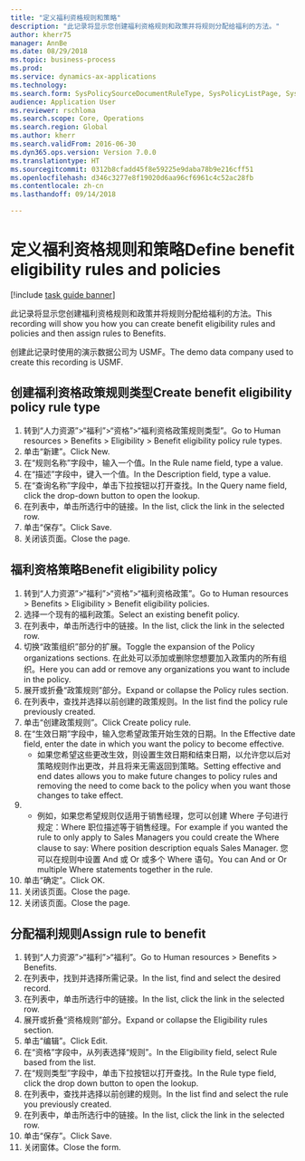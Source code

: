 ```yaml
--- 
title: "定义福利资格规则和策略"
description: "此记录将显示您创建福利资格规则和政策并将规则分配给福利的方法。"
author: kherr75
manager: AnnBe
ms.date: 08/29/2018
ms.topic: business-process
ms.prod: 
ms.service: dynamics-ax-applications
ms.technology: 
ms.search.form: SysPolicySourceDocumentRuleType, SysPolicyListPage, SysPolicy, HcmBenefitEligibilityPolicy, HcmBenefit
audience: Application User
ms.reviewer: rschloma
ms.search.scope: Core, Operations
ms.search.region: Global
ms.author: kherr
ms.search.validFrom: 2016-06-30
ms.dyn365.ops.version: Version 7.0.0
ms.translationtype: HT
ms.sourcegitcommit: 0312b8cfadd45f8e59225e9daba78b9e216cff51
ms.openlocfilehash: d346c3277e8f19020d6aa96cf6961c4c52ac28fb
ms.contentlocale: zh-cn
ms.lasthandoff: 09/14/2018

---
```

# <a name="define-benefit-eligibility-rules-and-policies"></a><span data-ttu-id="7e569-103">定义福利资格规则和策略</span><span class="sxs-lookup"><span data-stu-id="7e569-103">Define benefit eligibility rules and policies</span></span>

[!include [task guide banner](../../includes/task-guide-banner.md)]

<span data-ttu-id="7e569-104">此记录将显示您创建福利资格规则和政策并将规则分配给福利的方法。</span><span class="sxs-lookup"><span data-stu-id="7e569-104">This recording will show you how you can create benefit eligibility rules and policies and then assign rules to Benefits.</span></span>  

<span data-ttu-id="7e569-105">创建此记录时使用的演示数据公司为 USMF。</span><span class="sxs-lookup"><span data-stu-id="7e569-105">The demo data company used to create this recording is USMF.</span></span>


## <a name="create-benefit-eligibility-policy-rule-type"></a><span data-ttu-id="7e569-106">创建福利资格政策规则类型</span><span class="sxs-lookup"><span data-stu-id="7e569-106">Create benefit eligibility policy rule type</span></span>
1. <span data-ttu-id="7e569-107">转到“人力资源”>“福利”>“资格”>“福利资格政策规则类型”。</span><span class="sxs-lookup"><span data-stu-id="7e569-107">Go to Human resources > Benefits > Eligibility > Benefit eligibility policy rule types.</span></span>
2. <span data-ttu-id="7e569-108">单击“新建”。</span><span class="sxs-lookup"><span data-stu-id="7e569-108">Click New.</span></span>
3. <span data-ttu-id="7e569-109">在“规则名称”字段中，输入一个值。</span><span class="sxs-lookup"><span data-stu-id="7e569-109">In the Rule name field, type a value.</span></span>
4. <span data-ttu-id="7e569-110">在“描述”字段中，键入一个值。</span><span class="sxs-lookup"><span data-stu-id="7e569-110">In the Description field, type a value.</span></span>
5. <span data-ttu-id="7e569-111">在“查询名称”字段中，单击下拉按钮以打开查找。</span><span class="sxs-lookup"><span data-stu-id="7e569-111">In the Query name field, click the drop-down button to open the lookup.</span></span>
6. <span data-ttu-id="7e569-112">在列表中，单击所选行中的链接。</span><span class="sxs-lookup"><span data-stu-id="7e569-112">In the list, click the link in the selected row.</span></span>
7. <span data-ttu-id="7e569-113">单击“保存”。</span><span class="sxs-lookup"><span data-stu-id="7e569-113">Click Save.</span></span>
8. <span data-ttu-id="7e569-114">关闭该页面。</span><span class="sxs-lookup"><span data-stu-id="7e569-114">Close the page.</span></span>

## <a name="benefit-eligibility-policy"></a><span data-ttu-id="7e569-115">福利资格策略</span><span class="sxs-lookup"><span data-stu-id="7e569-115">Benefit eligibility policy</span></span>
1. <span data-ttu-id="7e569-116">转到“人力资源”>“福利”>“资格”>“福利资格政策”。</span><span class="sxs-lookup"><span data-stu-id="7e569-116">Go to Human resources > Benefits > Eligibility > Benefit eligibility policies.</span></span>
2. <span data-ttu-id="7e569-117">选择一个现有的福利政策。</span><span class="sxs-lookup"><span data-stu-id="7e569-117">Select an existing benefit policy.</span></span>
3. <span data-ttu-id="7e569-118">在列表中，单击所选行中的链接。</span><span class="sxs-lookup"><span data-stu-id="7e569-118">In the list, click the link in the selected row.</span></span>
4. <span data-ttu-id="7e569-119">切换“政策组织”部分的扩展。</span><span class="sxs-lookup"><span data-stu-id="7e569-119">Toggle the expansion of the Policy organizations sections.</span></span>  <span data-ttu-id="7e569-120">在此处可以添加或删除您想要加入政策内的所有组织。</span><span class="sxs-lookup"><span data-stu-id="7e569-120">Here you can add or remove any organizations you want to include in the policy.</span></span>
5. <span data-ttu-id="7e569-121">展开或折叠“政策规则”部分。</span><span class="sxs-lookup"><span data-stu-id="7e569-121">Expand or collapse the Policy rules section.</span></span>
6. <span data-ttu-id="7e569-122">在列表中，查找并选择以前创建的政策规则。</span><span class="sxs-lookup"><span data-stu-id="7e569-122">In the list find the policy rule previously created.</span></span>
7. <span data-ttu-id="7e569-123">单击“创建政策规则”。</span><span class="sxs-lookup"><span data-stu-id="7e569-123">Click Create policy rule.</span></span>
8. <span data-ttu-id="7e569-124">在“生效日期”字段中，输入您希望政策开始生效的日期。</span><span class="sxs-lookup"><span data-stu-id="7e569-124">In the Effective date field, enter the date in which you want the policy to become effective.</span></span>
    * <span data-ttu-id="7e569-125">如果您希望这些更改生效，则设置生效日期和结束日期，以允许您以后对策略规则作出更改，并且将来无需返回到策略。</span><span class="sxs-lookup"><span data-stu-id="7e569-125">Setting effective and end dates allows you to make future changes to policy rules and removing the need to come back to the policy when you want those changes to take effect.</span></span>  
9. 
    * <span data-ttu-id="7e569-126">例如，如果您希望规则仅适用于销售经理，您可以创建 Where 子句进行规定：Where 职位描述等于销售经理。</span><span class="sxs-lookup"><span data-stu-id="7e569-126">For example if you wanted the rule to only apply to Sales Managers you could create the Where clause to say: Where position description equals Sales Manager.</span></span>  <span data-ttu-id="7e569-127">您可以在规则中设置 And 或 Or 或多个 Where 语句。</span><span class="sxs-lookup"><span data-stu-id="7e569-127">You can And or Or multiple Where statements together in the rule.</span></span>  
10. <span data-ttu-id="7e569-128">单击“确定”。</span><span class="sxs-lookup"><span data-stu-id="7e569-128">Click OK.</span></span>
11. <span data-ttu-id="7e569-129">关闭该页面。</span><span class="sxs-lookup"><span data-stu-id="7e569-129">Close the page.</span></span>
12. <span data-ttu-id="7e569-130">关闭该页面。</span><span class="sxs-lookup"><span data-stu-id="7e569-130">Close the page.</span></span>

## <a name="assign-rule-to-benefit"></a><span data-ttu-id="7e569-131">分配福利规则</span><span class="sxs-lookup"><span data-stu-id="7e569-131">Assign rule to benefit</span></span>
1. <span data-ttu-id="7e569-132">转到“人力资源”>“福利”>“福利”。</span><span class="sxs-lookup"><span data-stu-id="7e569-132">Go to Human resources > Benefits > Benefits.</span></span>
2. <span data-ttu-id="7e569-133">在列表中，找到并选择所需记录。</span><span class="sxs-lookup"><span data-stu-id="7e569-133">In the list, find and select the desired record.</span></span>
3. <span data-ttu-id="7e569-134">在列表中，单击所选行中的链接。</span><span class="sxs-lookup"><span data-stu-id="7e569-134">In the list, click the link in the selected row.</span></span>
4. <span data-ttu-id="7e569-135">展开或折叠“资格规则”部分。</span><span class="sxs-lookup"><span data-stu-id="7e569-135">Expand or collapse the Eligibility rules section.</span></span>
5. <span data-ttu-id="7e569-136">单击“编辑”。</span><span class="sxs-lookup"><span data-stu-id="7e569-136">Click Edit.</span></span>
6. <span data-ttu-id="7e569-137">在“资格”字段中，从列表选择“规则”。</span><span class="sxs-lookup"><span data-stu-id="7e569-137">In the Eligibility field, select Rule based from the list.</span></span>
7. <span data-ttu-id="7e569-138">在“规则类型”字段中，单击下拉按钮以打开查找。</span><span class="sxs-lookup"><span data-stu-id="7e569-138">In the Rule type field, click the drop down button to open the lookup.</span></span>
8. <span data-ttu-id="7e569-139">在列表中，查找并选择以前创建的规则。</span><span class="sxs-lookup"><span data-stu-id="7e569-139">In the list find and select the rule you previously created.</span></span>
9. <span data-ttu-id="7e569-140">在列表中，单击所选行中的链接。</span><span class="sxs-lookup"><span data-stu-id="7e569-140">In the list, click the link in the selected row.</span></span>
10. <span data-ttu-id="7e569-141">单击“保存”。</span><span class="sxs-lookup"><span data-stu-id="7e569-141">Click Save.</span></span>
11. <span data-ttu-id="7e569-142">关闭窗体。</span><span class="sxs-lookup"><span data-stu-id="7e569-142">Close the form.</span></span>


